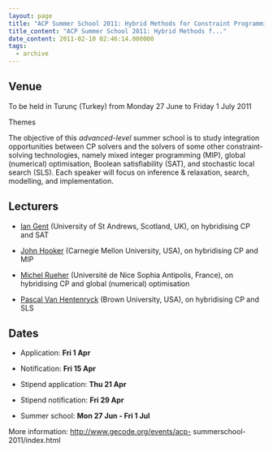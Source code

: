 ```yaml
---
layout: page
title: "ACP Summer School 2011: Hybrid Methods for Constraint Programming"
title_content: "ACP Summer School 2011: Hybrid Methods f..."
date_content: 2011-02-10 02:46:14.000000
tags:
  - archive
---
```



##



## Venue



To be held in Turunç (Turkey) from Monday 27 June to Friday 1 July 2011



Themes



The objective of this _advanced-level_ summer school is to study integration
opportunities between CP solvers and the solvers of some other constraint-
solving technologies, namely mixed integer programming (MIP), global
(numerical) optimisation, Boolean satisfiability (SAT), and stochastic local
search (SLS). Each speaker will focus on inference & relaxation, search,
modelling, and implementation.



## Lecturers





  * [Ian Gent](http://www.cs.st-andrews.ac.uk/~ipg/) (University of St Andrews, Scotland, UK), on hybridising CP and SAT


  * [John Hooker](http://web.tepper.cmu.edu/jnh/) (Carnegie Mellon University, USA), on hybridising CP and MIP


  * [Michel Rueher](http://users.polytech.unice.fr/~rueher/) (Université de Nice Sophia Antipolis, France), on hybridising CP and global (numerical) optimisation


  * [Pascal Van Hentenryck](http://www.cs.brown.edu/people/pvh/pvhHome/) (Brown University, USA), on hybridising CP and SLS






## Dates





  * Application: **Fri 1 Apr**


  * Notification: **Fri 15 Apr**


  * Stipend application: **Thu 21 Apr**


  * Stipend notification: **Fri 29 Apr**


  * Summer school: **Mon 27 Jun - Fri 1 Jul**






More information: http://www.gecode.org/events/acp-
summerschool-2011/index.html



